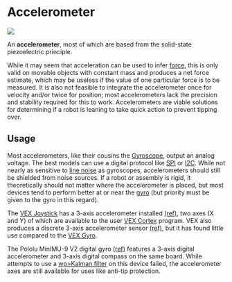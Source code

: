 # Accelerometer

[![](https://phabricator.purduesigbots.com/file/data/tolj2gugcwwaa3alvel5/PHID-FILE-v6yde3okscjogvdjcsbi/vex_accelerometer.jpg)](https://phabricator.purduesigbots.com/file/data/tolj2gugcwwaa3alvel5/PHID-FILE-v6yde3okscjogvdjcsbi/vex_accelerometer.jpg)

An **accelerometer**, most of which are based from the solid-state piezoelectric principle.

While it may seem that acceleration can be used to infer [force](/w/eng/force_and_torque/), this is only valid on movable objects with constant mass and produces a net force estimate, which may be useless if the value of one particular force is to be measured. It is also not feasible to integrate the accelerometer once for velocity and/or twice for position; most accelerometers lack the precision and stability required for this to work. Accelerometers are viable solutions for determining if a robot is leaning to take quick action to prevent tipping over.

## Usage

Most accelerometers, like their cousins the [Gyroscope](/w/wiki/ee/vex_sensors/gyro/), output an analog voltage. The best models can use a digital protocol like [SPI](/w/spi/) or [I2C](/w/i2c/). While not nearly as sensitive to [line noise](/w/line_noise/) as gyroscopes, accelerometers should still be shielded from noise sources. If a robot or assembly is rigid, it theoretically should not matter where the accelerometer is placed, but most devices tend to perform better at or near the [gyro](/w/gyro/#center%20of%20rotation) \(but priority must be given to the gyro in this regard\).

The [VEX Joystick](/w/ee/vex_joystick/) has a 3-axis accelerometer installed [\(ref\)](http://www.vexrobotics.com/276-2192.html), two axes \(X and Y\) of which are available to the user [VEX Cortex](/w/ee/vex_cortex/) program. VEX also produces a discrete 3-axis accelerometer sensor [\(ref\)](http://www.vexrobotics.com/276-2332.html), but it has found little use compared to the [VEX Gyro](/w/ee/vex_gyro/).

The Pololu MinIMU-9 V2 digital gyro [\(ref\)](http://www.pololu.com/catalog/product/1268) features a 3-axis digital accelerometer and 3-axis digital compass on the same board. While attempts to use a [wp&gt;Kalman filter](/w/wp_kalman_filter/) on this device failed, the accelerometer axes are still available for uses like anti-tip protection.


